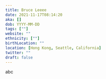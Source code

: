 ```yaml
---
title: Bruce Leeee
date: 2021-11-17T08:14:20
aka: []
dob: YYYY-MM-DD
tags: [""]
website: ""
ethnicity: [""]
birthLocation: ""
location: [Hong Kong, Seattle, California]
twitter: ""
draft: false
---
```


abc